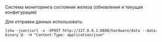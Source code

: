 Система мониторинга состояния железа (обновления и текущая конфигурация)

Для отправки данных использовать:
```
lshw -json|curl -v -XPOST http://127.0.0.1:8888/hardware/data --data-binary @- -H "Content-Type: application/json"
```
